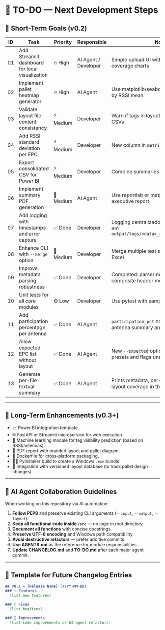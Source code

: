# 🧭 TO-DO — Next Development Steps

## 🎯 Short-Term Goals (v0.2)

| ID | Task | Priority | Responsible | Notes |
|----|-------|-----------|--------------|-------|
| 01 | Add Streamlit dashboard for local visualization | 🔥 High | AI Agent / Developer | Simple upload UI with EPC stats + coverage charts |
| 02 | Implement pallet heatmap generator | 🔥 High | AI Agent | Use matplotlib/seaborn 2D grid with color by RSSI mean |
| 03 | Validate layout file content consistency | ⚡ Medium | Developer | Warn if tags in layout are missing from CSVs |
| 04 | Add RSSI standard deviation per EPC | ⚡ Medium | Developer | New column in `metrics.py` |
| 05 | Export consolidated CSV for Power BI | ⚡ Medium | Developer | Combine summaries across all CSVs |
| 06 | Implement summary PDF generation | 🧩 Medium | AI Agent | Use reportlab or matplotlib to create executive report |
| 07 | Add logging with timestamps and error capture | ✅ Done | Developer | Logging centralizado grava INFO/ERROR em `output/logs/<data>_analisar_itemtest.log` |
| 08 | Enhance CLI with `--merge` option | 🧩 Medium | Developer | Merge multiple test summaries into one Excel |
| 09 | Improve metadata parsing robustness | ✅ Done | Developer | Completed: parser now normalizes composite header metadata fields |
| 10 | Unit tests for all core modules | ⚙️ Low | Developer | Use pytest with sample data |
| 11 | Add participation percentage per antenna | ✅ Done | AI Agent | `participation_pct` now available in antenna summary and Excel report |
| 12 | Allow expected EPC list without layout | ✅ Done | AI Agent | New `--expected` option loads EPC/suffix presets and flags unexpected tags |
| 13 | Generate per-file textual summary | ✅ Done | AI Agent | Prints metadata, per-antenna stats, and layout coverage in the logs |

---

## 🧠 Long-Term Enhancements (v0.3+)

- 📈 Power BI integration template.
- 🌐 FastAPI or Streamlit microservice for web execution.
- 🧮 Machine learning module for tag visibility prediction (based on RSSI/antennas).
- 🧾 PDF report with branded layout and pallet diagram.
- 🧱 Dockerfile for cross-platform packaging.
- 🧑‍💻 PyInstaller build to create a Windows `.exe` bundle.
- 🔄 Integration with versioned layout database (to track pallet design changes).

---

## 🧩 AI Agent Collaboration Guidelines

When working on this repository via AI automation:

1. **Follow PEP8** and preserve existing CLI arguments (`--input`, `--output`, `--layout`).
2. **Keep all functional code inside `/src`** — no logic in root directory.
3. **Document all functions** with concise docstrings.
4. **Preserve UTF-8 encoding** and Windows path compatibility.
5. **Avoid destructive refactors** — prefer additive commits.
6. **Use AGENTS.md** as the reference for module responsibilities.
7. **Update CHANGELOG.md** and **TO-DO.md** after each major agent commit.

---

## 🧾 Template for Future Changelog Entries

```markdown
## v0.X — [Release Name] (YYYY-MM-DD)
### ✨ Features
- [list new features]

### 🐞 Fixes
- [list bugfixes]

### 🧩 Improvements
- [list code improvements or AI agent refactors]
